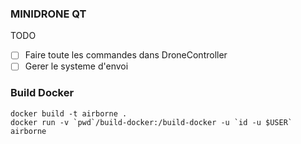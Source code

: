### MINIDRONE QT

TODO
- [ ] Faire toute les commandes dans DroneController
- [ ] Gerer le systeme d'envoi

### Build Docker
```
docker build -t airborne .
docker run -v `pwd`/build-docker:/build-docker -u `id -u $USER` airborne
```
